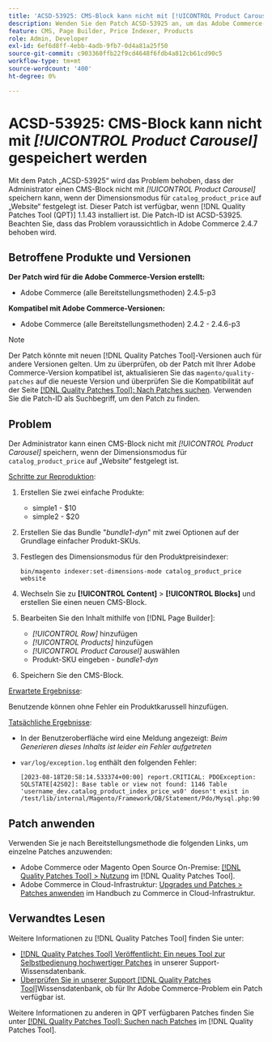 ```yaml
---
title: 'ACSD-53925: CMS-Block kann nicht mit [!UICONTROL Product Carousel] gespeichert werden'
description: Wenden Sie den Patch ACSD-53925 an, um das Adobe Commerce-Problem zu beheben, bei dem der Administrator einen CMS-Block mit dem Produktkarussell nicht speichern kann, wenn der Dimensionsmodus für „CATALOG_PRODUCT_PRICE“ auf „Website“ festgelegt ist.
feature: CMS, Page Builder, Price Indexer, Products
role: Admin, Developer
exl-id: 6ef6d8ff-4ebb-4adb-9fb7-0d4a81a25f50
source-git-commit: c903360ffb22f9cd4648f6fdb4a812cb61cd90c5
workflow-type: tm+mt
source-wordcount: '400'
ht-degree: 0%

---
```


# ACSD-53925: CMS-Block kann nicht mit *[!UICONTROL Product Carousel]* gespeichert werden

Mit dem Patch „ACSD-53925“ wird das Problem behoben, dass der Administrator einen CMS-Block nicht mit *[!UICONTROL Product Carousel]* speichern kann, wenn der Dimensionsmodus für `catalog_product_price` auf „Website“ festgelegt ist. Dieser Patch ist verfügbar, wenn [!DNL Quality Patches Tool (QPT)] 1.1.43 installiert ist. Die Patch-ID ist ACSD-53925. Beachten Sie, dass das Problem voraussichtlich in Adobe Commerce 2.4.7 behoben wird.

## Betroffene Produkte und Versionen

**Der Patch wird für die Adobe Commerce-Version erstellt:**

* Adobe Commerce (alle Bereitstellungsmethoden) 2.4.5-p3

**Kompatibel mit Adobe Commerce-Versionen:**

* Adobe Commerce (alle Bereitstellungsmethoden) 2.4.2 - 2.4.6-p3

>[!NOTE]
>
>Der Patch könnte mit neuen [!DNL Quality Patches Tool]-Versionen auch für andere Versionen gelten. Um zu überprüfen, ob der Patch mit Ihrer Adobe Commerce-Version kompatibel ist, aktualisieren Sie das `magento/quality-patches` auf die neueste Version und überprüfen Sie die Kompatibilität auf der Seite [[!DNL Quality Patches Tool]: Nach Patches suchen](https://experienceleague.adobe.com/tools/commerce-quality-patches/index.html?lang=de). Verwenden Sie die Patch-ID als Suchbegriff, um den Patch zu finden.

## Problem

Der Administrator kann einen CMS-Block nicht mit *[!UICONTROL Product Carousel]* speichern, wenn der Dimensionsmodus für `catalog_product_price` auf „Website“ festgelegt ist.

<u>Schritte zur Reproduktion</u>:

1. Erstellen Sie zwei einfache Produkte:
   * simple1 - $10
   * simple2 - $20
1. Erstellen Sie das Bundle &quot;*bundle1-dyn*&quot; mit zwei Optionen auf der Grundlage einfacher Produkt-SKUs.
1. Festlegen des Dimensionsmodus für den Produktpreisindexer:

   `bin/magento indexer:set-dimensions-mode catalog_product_price website`

1. Wechseln Sie zu **[!UICONTROL Content]** > **[!UICONTROL Blocks]** und erstellen Sie einen neuen CMS-Block.
1. Bearbeiten Sie den Inhalt mithilfe von [!DNL Page Builder]:
   * *[!UICONTROL Row]* hinzufügen
   * *[!UICONTROL Products]* hinzufügen
   * *[!UICONTROL Product Carousel]* auswählen
   * Produkt-SKU eingeben - *bundle1-dyn*
1. Speichern Sie den CMS-Block.

<u>Erwartete Ergebnisse</u>:

Benutzende können ohne Fehler ein Produktkarussell hinzufügen.

<u>Tatsächliche Ergebnisse</u>:

* In der Benutzeroberfläche wird eine Meldung angezeigt: *Beim Generieren dieses Inhalts ist leider ein Fehler aufgetreten*
* `var/log/exception.log` enthält den folgenden Fehler:

  ```
  [2023-08-18T20:58:14.533374+00:00] report.CRITICAL: PDOException: SQLSTATE[42S02]: Base table or view not found: 1146 Table 'username_dev.catalog_product_index_price_ws0' doesn't exist in /test/lib/internal/Magento/Framework/DB/Statement/Pdo/Mysql.php:90
  ```

## Patch anwenden

Verwenden Sie je nach Bereitstellungsmethode die folgenden Links, um einzelne Patches anzuwenden:

* Adobe Commerce oder Magento Open Source On-Premise: [[!DNL Quality Patches Tool] > Nutzung](https://experienceleague.adobe.com/docs/commerce-operations/tools/quality-patches-tool/usage.html?lang=de) im [!DNL Quality Patches Tool].
* Adobe Commerce in Cloud-Infrastruktur: [Upgrades und Patches > Patches anwenden](https://experienceleague.adobe.com/docs/commerce-cloud-service/user-guide/develop/upgrade/apply-patches.html?lang=de) im Handbuch zu Commerce in Cloud-Infrastruktur.

## Verwandtes Lesen

Weitere Informationen zu [!DNL Quality Patches Tool] finden Sie unter:

* [[!DNL Quality Patches Tool] Veröffentlicht: Ein neues Tool zur Selbstbedienung hochwertiger Patches](/help/announcements/adobe-commerce-announcements/magento-quality-patches-released-new-tool-to-self-serve-quality-patches.md) in unserer Support-Wissensdatenbank.
* [Überprüfen Sie in unserer Support [!DNL Quality Patches Tool]](/help/support-tools/patches-available-in-qpt-tool/check-patch-for-magento-issue-with-magento-quality-patches.md)Wissensdatenbank, ob für Ihr Adobe Commerce-Problem ein Patch verfügbar ist.

Weitere Informationen zu anderen in QPT verfügbaren Patches finden Sie unter [[!DNL Quality Patches Tool]: Suchen nach Patches](https://experienceleague.adobe.com/tools/commerce-quality-patches/index.html?lang=de) im [!DNL Quality Patches Tool].
